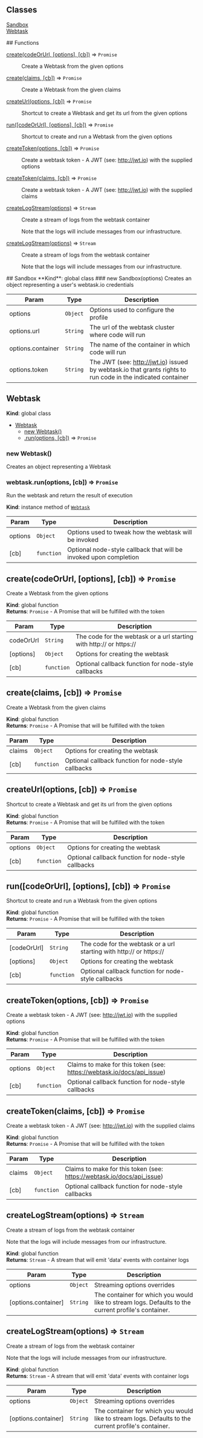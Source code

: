 ## Classes
<dl>
<dt><a href="#Sandbox">Sandbox</a></dt>
<dd></dd>
<dt><a href="#Webtask">Webtask</a></dt>
<dd></dd>
</dl>
## Functions
<dl>
<dt><a href="#create">create(codeOrUrl, [options], [cb])</a> ⇒ <code>Promise</code></dt>
<dd><p>Create a Webtask from the given options</p>
</dd>
<dt><a href="#create">create(claims, [cb])</a> ⇒ <code>Promise</code></dt>
<dd><p>Create a Webtask from the given claims</p>
</dd>
<dt><a href="#createUrl">createUrl(options, [cb])</a> ⇒ <code>Promise</code></dt>
<dd><p>Shortcut to create a Webtask and get its url from the given options</p>
</dd>
<dt><a href="#run">run([codeOrUrl], [options], [cb])</a> ⇒ <code>Promise</code></dt>
<dd><p>Shortcut to create and run a Webtask from the given options</p>
</dd>
<dt><a href="#createToken">createToken(options, [cb])</a> ⇒ <code>Promise</code></dt>
<dd><p>Create a webtask token - A JWT (see: <a href="http://jwt.io">http://jwt.io</a>) with the supplied options</p>
</dd>
<dt><a href="#createToken">createToken(claims, [cb])</a> ⇒ <code>Promise</code></dt>
<dd><p>Create a webtask token - A JWT (see: <a href="http://jwt.io">http://jwt.io</a>) with the supplied claims</p>
</dd>
<dt><a href="#createLogStream">createLogStream(options)</a> ⇒ <code>Stream</code></dt>
<dd><p>Create a stream of logs from the webtask container</p>
<p>Note that the logs will include messages from our infrastructure.</p>
</dd>
<dt><a href="#createLogStream">createLogStream(options)</a> ⇒ <code>Stream</code></dt>
<dd><p>Create a stream of logs from the webtask container</p>
<p>Note that the logs will include messages from our infrastructure.</p>
</dd>
</dl>
<a name="Sandbox"></a>
## Sandbox
**Kind**: global class  
<a name="new_Sandbox_new"></a>
### new Sandbox(options)
Creates an object representing a user's webtask.io credentials


| Param | Type | Description |
| --- | --- | --- |
| options | <code>Object</code> | Options used to configure the profile |
| options.url | <code>String</code> | The url of the webtask cluster where code will run |
| options.container | <code>String</code> | The name of the container in which code will run |
| options.token | <code>String</code> | The JWT (see: http://jwt.io) issued by webtask.io that grants rights to run code in the indicated container |

<a name="Webtask"></a>
## Webtask
**Kind**: global class  

* [Webtask](#Webtask)
  * [new Webtask()](#new_Webtask_new)
  * [.run(options, [cb])](#Webtask+run) ⇒ <code>Promise</code>

<a name="new_Webtask_new"></a>
### new Webtask()
Creates an object representing a Webtask

<a name="Webtask+run"></a>
### webtask.run(options, [cb]) ⇒ <code>Promise</code>
Run the webtask and return the result of execution

**Kind**: instance method of <code>[Webtask](#Webtask)</code>  

| Param | Type | Description |
| --- | --- | --- |
| options | <code>Object</code> | Options used to tweak how the webtask will be invoked |
| [cb] | <code>function</code> | Optional node-style callback that will be invoked upon completion |

<a name="create"></a>
## create(codeOrUrl, [options], [cb]) ⇒ <code>Promise</code>
Create a Webtask from the given options

**Kind**: global function  
**Returns**: <code>Promise</code> - A Promise that will be fulfilled with the token  

| Param | Type | Description |
| --- | --- | --- |
| codeOrUrl | <code>String</code> | The code for the webtask or a url starting with http:// or https:// |
| [options] | <code>Object</code> | Options for creating the webtask |
| [cb] | <code>function</code> | Optional callback function for node-style callbacks |

<a name="create"></a>
## create(claims, [cb]) ⇒ <code>Promise</code>
Create a Webtask from the given claims

**Kind**: global function  
**Returns**: <code>Promise</code> - A Promise that will be fulfilled with the token  

| Param | Type | Description |
| --- | --- | --- |
| claims | <code>Object</code> | Options for creating the webtask |
| [cb] | <code>function</code> | Optional callback function for node-style callbacks |

<a name="createUrl"></a>
## createUrl(options, [cb]) ⇒ <code>Promise</code>
Shortcut to create a Webtask and get its url from the given options

**Kind**: global function  
**Returns**: <code>Promise</code> - A Promise that will be fulfilled with the token  

| Param | Type | Description |
| --- | --- | --- |
| options | <code>Object</code> | Options for creating the webtask |
| [cb] | <code>function</code> | Optional callback function for node-style callbacks |

<a name="run"></a>
## run([codeOrUrl], [options], [cb]) ⇒ <code>Promise</code>
Shortcut to create and run a Webtask from the given options

**Kind**: global function  
**Returns**: <code>Promise</code> - A Promise that will be fulfilled with the token  

| Param | Type | Description |
| --- | --- | --- |
| [codeOrUrl] | <code>String</code> | The code for the webtask or a url starting with http:// or https:// |
| [options] | <code>Object</code> | Options for creating the webtask |
| [cb] | <code>function</code> | Optional callback function for node-style callbacks |

<a name="createToken"></a>
## createToken(options, [cb]) ⇒ <code>Promise</code>
Create a webtask token - A JWT (see: http://jwt.io) with the supplied options

**Kind**: global function  
**Returns**: <code>Promise</code> - A Promise that will be fulfilled with the token  

| Param | Type | Description |
| --- | --- | --- |
| options | <code>Object</code> | Claims to make for this token (see: https://webtask.io/docs/api_issue) |
| [cb] | <code>function</code> | Optional callback function for node-style callbacks |

<a name="createToken"></a>
## createToken(claims, [cb]) ⇒ <code>Promise</code>
Create a webtask token - A JWT (see: http://jwt.io) with the supplied claims

**Kind**: global function  
**Returns**: <code>Promise</code> - A Promise that will be fulfilled with the token  

| Param | Type | Description |
| --- | --- | --- |
| claims | <code>Object</code> | Claims to make for this token (see: https://webtask.io/docs/api_issue) |
| [cb] | <code>function</code> | Optional callback function for node-style callbacks |

<a name="createLogStream"></a>
## createLogStream(options) ⇒ <code>Stream</code>
Create a stream of logs from the webtask container

Note that the logs will include messages from our infrastructure.

**Kind**: global function  
**Returns**: <code>Stream</code> - A stream that will emit 'data' events with container logs  

| Param | Type | Description |
| --- | --- | --- |
| options | <code>Object</code> | Streaming options overrides |
| [options.container] | <code>String</code> | The container for which you would like to stream logs. Defaults to the current profile's container. |

<a name="createLogStream"></a>
## createLogStream(options) ⇒ <code>Stream</code>
Create a stream of logs from the webtask container

Note that the logs will include messages from our infrastructure.

**Kind**: global function  
**Returns**: <code>Stream</code> - A stream that will emit 'data' events with container logs  

| Param | Type | Description |
| --- | --- | --- |
| options | <code>Object</code> | Streaming options overrides |
| [options.container] | <code>String</code> | The container for which you would like to stream logs. Defaults to the current profile's container. |

